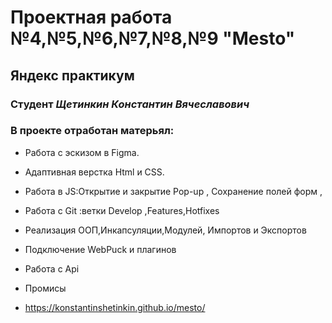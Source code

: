 # Проектная работа №4,№5,№6,№7,№8,№9 "Mesto"

## Яндекс практикум

### Студент _Щетинкин Константин Вячеславович_

### В проекте отработан матерьял:

- Работа с эскизом в Figma.
- Адаптивная верстка Html и CSS.
- Работа в JS:Открытие и закрытие Pop-up , Сохранение полей форм ,
- Работа с Git :ветки Develop ,Features,Hotfixes
- Реализация ООП,Инкапсуляции,Модулей, Импортов и Экспортов
- Подключение WebPuck и плагинов
- Работа с Api 
- Промисы

- https://konstantinshetinkin.github.io/mesto/
